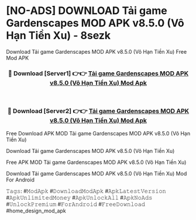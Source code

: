 # [NO-ADS] DOWNLOAD Tải game Gardenscapes MOD APK v8.5.0 (Vô Hạn Tiền Xu) - 8sezk
Download Tải game Gardenscapes MOD APK v8.5.0 (Vô Hạn Tiền Xu) Free Mod APK

<div align="center">
<h3>🔴 Download [Server1] 👉👉 <a href="https://apk-comot.site?title=Tải_game_Gardenscapes_MOD_APK_v8.5.0_(Vô_Hạn_Tiền_Xu)">Tải game Gardenscapes MOD APK v8.5.0 (Vô Hạn Tiền Xu) Mod Apk</a></h3><br>

<h3>🔴 Download [Server2] 👉👉 <a href="https://apk-comot.site?title=Tải_game_Gardenscapes_MOD_APK_v8.5.0_(Vô_Hạn_Tiền_Xu)">Tải game Gardenscapes MOD APK v8.5.0 (Vô Hạn Tiền Xu) Mod Apk</a></h3>
</div>


Free Download APK MOD Tải game Gardenscapes MOD APK v8.5.0 (Vô Hạn Tiền Xu)

Download Tải game Gardenscapes MOD APK v8.5.0 (Vô Hạn Tiền Xu) 

Free APK MOD Tải game Gardenscapes MOD APK v8.5.0 (Vô Hạn Tiền Xu) 

Download Tải game Gardenscapes MOD APK v8.5.0 (Vô Hạn Tiền Xu) Mod For Android

𝚃𝚊𝚐𝚜: #𝙼𝚘𝚍𝙰𝚙𝚔 #𝙳𝚘𝚠𝚗𝚕𝚘𝚊𝚍𝙼𝚘𝚍𝙰𝚙𝚔 #𝙰𝚙𝚔𝙻𝚊𝚝𝚎𝚜𝚝𝚅𝚎𝚛𝚜𝚒𝚘𝚗 #𝙰𝚙𝚔𝚄𝚗𝚕𝚒𝚖𝚒𝚝𝚎𝚍𝙼𝚘𝚗𝚎𝚢 #𝙰𝚙𝚔𝚄𝚗𝚕𝚘𝚌𝚔𝙰𝚕𝚕 #𝙰𝚙𝚔𝙽𝚘𝙰𝚍𝚜 #𝚄𝚗𝚕𝚘𝚌𝚔𝙿𝚛𝚎𝚖𝚒𝚞𝚖 #𝙵𝚘𝚛𝙰𝚗𝚍𝚛𝚘𝚒𝚍 #𝙵𝚛𝚎𝚎𝙳𝚘𝚠𝚗𝚕𝚘𝚊𝚍 #home_design_mod_apk